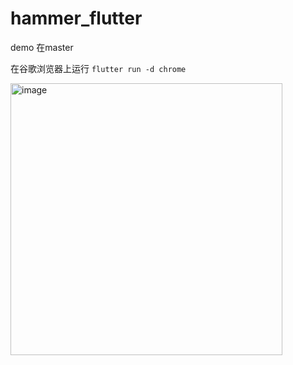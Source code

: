 # hammer_flutter
demo
在master

 在谷歌浏览器上运行
`flutter run -d chrome`

<img width="435" alt="image" src="https://github.com/hammer6778/hammer_flutter/assets/166033613/35a31699-a32b-4c80-8982-305313a57469">
